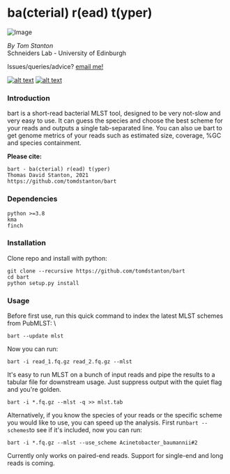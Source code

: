 # ba(cterial) r(ead) t(yper)
![Image](https://github.com/tomdstanton/bart/blob/master/Bart_Simpson_200px.png)

_By Tom Stanton_ \
Schneiders Lab - University of Edinburgh

Issues/queries/advice?
[email me!](mailto:s1895738@ed.ac.uk?subject=[bart])

[![alt text][1.1]][1]
[![alt text][6.1]][6]

[1]: http://twitter.com/tomstantonmicro
[1.1]: http://i.imgur.com/tXSoThF.png (twitter icon with padding)
[6]: http://www.github.com/tomdstanton
[6.1]: http://i.imgur.com/0o48UoR.png (github icon with padding)

### Introduction
bart is a short-read bacterial MLST tool,
designed to be very not-slow and very easy to use.
It can guess the species and choose the best scheme for
your reads and outputs a single tab-separated line.
You can also ue bart to get genome metrics of your reads
such as estimated size, coverage, %GC and species containment.

**Please cite:**
```
bart - ba(cterial) r(ead) t(yper)
Thomas David Stanton, 2021
https://github.com/tomdstanton/bart
```
### Dependencies
```
python >=3.8
kma
finch
```
### Installation
Clone repo and install with python:
```
git clone --recursive https://github.com/tomdstanton/bart
cd bart
python setup.py install
```
### Usage ###
Before first use, run this quick command to
index the latest MLST schemes from PubMLST: \
```
bart --update mlst
```
Now you can run:
```
bart -i read_1.fq.gz read_2.fq.gz --mlst
```
It's easy to run MLST on a bunch of 
input reads and pipe the results to 
a tabular file for downstream usage. Just suppress
output with the quiet flag and you're golden.
```
bart -i *.fq.gz --mlst -q >> mlst.tab
```
Alternatively, if you know the species of your reads
or the specific scheme you would like to use, you can speed 
up the analysis.
First run```bart --schemes```to see if it's included, now
you can run:
```
bart -i *.fq.gz --mlst --use_scheme Acinetobacter_baumannii#2
```
Currently only works on paired-end reads. Support for
single-end and long reads is coming.